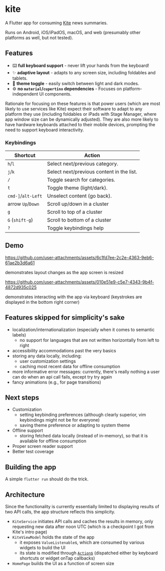 # kite

A Flutter app for consuming [Kite](https://kite.kagi.com) news summaries.

Runs on Android, iOS/iPadOS, macOS, and web (presumably other platforms as well, but not tested).

## Features
- ⌨️ **full keyboard support** - never lift your hands from the keyboard!
- ✨ **adaptive layout** - adapts to any screen size, including foldables and tablets.
- 🔆 **theme toggle** - easily switch between light and dark modes.
- ⚙️ **no `material`/`cupertino` dependencies** - Focuses on platform-independent UI components.

Rationale for focusing on these features is that power users (which are most likely to use services like Kite) expect their software to adapt to any platform they use (including foldables or iPads with Stage Manager, where app window size can be dynamically adjusted). They are also more likely to have hardware keyboards attached to their mobile devices, prompting the need to support keyboard interactivity.

### Keybindings

| Shortcut | Action                  |
|----------|-------------------------|
| `h`/`l`  | Select next/previous category. |
| `j`/`k`  | Select next/previous content in the list. |
| `/`      | Toggle search for categories. |
| `t`      | Toggle theme (light/dark). |
| `cmd-]`/`alt-Left` | Unselect content (go back). |
| arrow `Up`/`Down` | Scroll up/down in a cluster |
| `g` | Scroll to top of a cluster |
| `G` (`shift-g`) | Scroll to bottom of a cluster |
| `?` | Toggle keybindings help |

## Demo

https://github.com/user-attachments/assets/6c1fd7ee-2c2e-4363-9eb6-61ae2b3d6a61

demonstrates layout changes as the app screen is resized

https://github.com/user-attachments/assets/010e51e9-c5e7-4343-9b4f-4872d935c025

demonstrates interacting with the app via keyboard (keystrokes are displayed in the bottom right corner)

## Features skipped for simplicity's sake
- localization/internationalization (especially when it comes to semantic labels)
    - no support for languages that are not written horizontally from left to right
- accessibility accommodations past the very basics
- storing any data locally, including:
    - user customization settings
    - caching most recent data for offline consumption
- more informative error messages: currently, there's really nothing a user can do when an api call fails, except try try again
- fancy animations (e.g., for page transitions) 

## Next steps
- Customization
    - setting keybinding preferences (although clearly superior, vim keybindings might not be for everyone)
    - saving theme preference or adapting to system theme
- Offline support
    - storing fetched data locally (instead of in-memory), so that it is available for offline consumption
- Proper screen reader support
- Better test coverage

## Building the app
A simple `flutter run` should do the trick.

## Architecture
Since the functionality is currently essentially limited to displaying results of two API calls, the app structure reflects this simplicity.
- `KiteService` initiates API calls and caches the results in memory, only requesting new data after noon UTC (which is a checkpoint I got from Kite's intro page)
- `KiteViewModel` holds the state of the app
    - it exposes `ValueListenable`s, which are consumed by various widgets to build the UI
    - its state is modified through [`Action`s](https://docs.flutter.dev/ui/interactivity/actions-and-shortcuts) (dispatched either by keyboard shortcuts or widget onTap callbacks)
- `HomePage` builds the UI as a function of screen size
